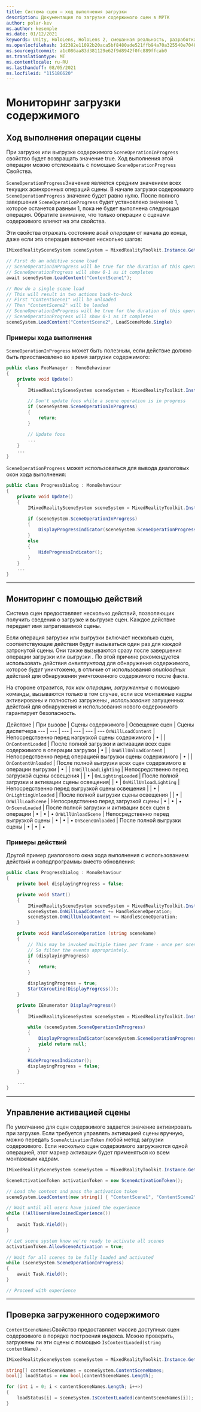 ```yaml
---
title: Система сцен — ход выполнения загрузки
description: Документация по загрузке содержимого сцен в МРТК
author: polar-kev
ms.author: kesemple
ms.date: 01/12/2021
keywords: Unity, HoloLens, HoloLens 2, смешанная реальность, разработка, MRTK
ms.openlocfilehash: 1d2382e11092b20aca5bf8480ade521ffb94a70a325540e70487d7f581e8cf15
ms.sourcegitcommit: a1c086aa83d381129e62f9d8942f0fc889ffcab0
ms.translationtype: MT
ms.contentlocale: ru-RU
ms.lasthandoff: 08/05/2021
ms.locfileid: "115186620"
---
```

# <a name="monitoring-content-loading"></a>Мониторинг загрузки содержимого

## <a name="scene-operation-progress"></a>Ход выполнения операции сцены

При загрузке или выгрузке содержимого `SceneOperationInProgress` свойство будет возвращать значение true. Ход выполнения этой операции можно отслеживать с помощью `SceneOperationProgress` Свойства.

`SceneOperationProgress`Значение является средним значением всех текущих асинхронных операций сцены. В начале загрузки содержимого `SceneOperationProgress` значение будет равно нулю. После полного завершения `SceneOperationProgress` будет установлено значение 1, которое останется равным 1, пока не будет выполнена следующая операция. Обратите внимание, что только операции с сценами содержимого влияют на эти свойства.

Эти свойства отражать состояние *всей операции* от начала до конца, даже если эта операция включает несколько шагов:

```c#
IMixedRealitySceneSystem sceneSystem = MixedRealityToolkit.Instance.GetService<IMixedRealitySceneSystem>();

// First do an additive scene load
// SceneOperationInProgress will be true for the duration of this operation
// SceneOperationProgress will show 0-1 as it completes
await sceneSystem.LoadContent("ContentScene1");

// Now do a single scene load
// This will result in two actions back-to-back
// First "ContentScene1" will be unloaded
// Then "ContentScene2" will be loaded
// SceneOperationInProgress will be true for the duration of this operation
// SceneOperationProgress will show 0-1 as it completes
sceneSystem.LoadContent("ContentScene2", LoadSceneMode.Single)
```

### <a name="progress-examples"></a>Примеры хода выполнения

`SceneOperationInProgress` может быть полезным, если действие должно быть приостановлено во время загрузки содержимого:

```c#
public class FooManager : MonoBehaviour
{
    private void Update()
    {
        IMixedRealitySceneSystem sceneSystem = MixedRealityToolkit.Instance.GetService<IMixedRealitySceneSystem>();

        // Don't update foos while a scene operation is in progress
        if (sceneSystem.SceneOperationInProgress)
        {
            return;
        }

        // Update foos
        ...
    }
    ...
}
```

`SceneOperationProgress` может использоваться для вывода диалоговых окон хода выполнения:

```c#
public class ProgressDialog : MonoBehaviour
{
    private void Update()
    {
        IMixedRealitySceneSystem sceneSystem = MixedRealityToolkit.Instance.GetService<IMixedRealitySceneSystem>();

        if (sceneSystem.SceneOperationInProgress)
        {
            DisplayProgressIndicator(sceneSystem.SceneOperationProgress);
        }
        else
        {
            HideProgressIndicator();
        }
    }
    ...
}
```

---

## <a name="monitoring-with-actions"></a>Мониторинг с помощью действий

Система сцен предоставляет несколько действий, позволяющих получить сведения о загрузке и выгрузке сцен. Каждое действие передает имя затрагиваемой сцены.

Если операция загрузки или выгрузки включает несколько сцен, соответствующие действия будут вызываться один раз для каждой затронутой сцены. Они также вызываются сразу после завершения операции загрузки или выгрузки *.* По этой причине рекомендуется использовать действия *онвиллунлоад* для обнаружения содержимого, которое *будет* уничтожено, в отличие от использования *onunloadных* действий для обнаружения уничтоженного содержимого после факта.

На стороне отразится, *так как операции, загруженные* с помощью команды, вызываются только в том случае, если все монтажные кадры активированы и полностью загружены *, использование* запущенных действий для обнаружения и использования нового содержимого гарантирует безопасность.

Действие | При вызове | Сцены содержимого | Освещение сцен | Сцены диспетчера
--- | --- | --- | --- | --- | ---
`OnWillLoadContent` | Непосредственно перед нагрузкой сцены содержимого | • | |  
`OnContentLoaded` | После полной загрузки и активации всех сцен содержимого в операции загрузки | • | |
`OnWillUnloadContent` | Непосредственно перед операцией выгрузки сцены содержимого | • | |
`OnContentUnloaded` | После полной выгрузки всех сцен содержимого в операции выгрузки | • | |
`OnWillLoadLighting` | Непосредственно перед загрузкой сцены освещения | | • |
`OnLightingLoaded` | После полной загрузки и активации сцены освещения| | • |
`OnWillUnloadLighting` | Непосредственно перед выгрузкой сцены освещения | | • |
`OnLightingUnloaded` | После полной выгрузки сцены освещения | | • |
`OnWillLoadScene` | Непосредственно перед загрузкой сцены | • | • | •
`OnSceneLoaded` | После полной загрузки и активации всех сцен в операции | • | • | •
`OnWillUnloadScene` | Непосредственно перед выгрузкой сцены | • | • | •
`OnSceneUnloaded` | После полной выгрузки сцены |  • | • | •

### <a name="action-examples"></a>Примеры действий

Другой пример диалогового окна хода выполнения с использованием действий и соподпрограммы вместо обновления:

```c#
public class ProgressDialog : MonoBehaviour
{
    private bool displayingProgress = false;

    private void Start()
    {
        IMixedRealitySceneSystem sceneSystem = MixedRealityToolkit.Instance.GetService<IMixedRealitySceneSystem>();
        sceneSystem.OnWillLoadContent += HandleSceneOperation;
        sceneSystem.OnWillUnloadContent += HandleSceneOperation;
    }

    private void HandleSceneOperation (string sceneName)
    {
        // This may be invoked multiple times per frame - once per scene being loaded or unloaded.
        // So filter the events appropriately.
        if (displayingProgress)
        {
            return;
        }

        displayingProgress = true;
        StartCoroutine(DisplayProgress());
    }

    private IEnumerator DisplayProgress()
    {
        IMixedRealitySceneSystem sceneSystem = MixedRealityToolkit.Instance.GetService<IMixedRealitySceneSystem>();

        while (sceneSystem.SceneOperationInProgress)
        {
            DisplayProgressIndicator(sceneSystem.SceneOperationProgress);
            yield return null;
        }

        HideProgressIndicator();
        displayingProgress = false;
    }

    ...
}
```

---

## <a name="controlling-scene-activation"></a>Управление активацией сцены

По умолчанию для сцен содержимого задается значение активировать при загрузке. Если требуется управлять активацией сцены вручную, можно передать `SceneActivationToken` любой метод загрузки содержимого. Если несколько сцен содержимого загружаются одной операцией, этот маркер активации будет применяться ко всем монтажным кадрам.

```c#
IMixedRealitySceneSystem sceneSystem = MixedRealityToolkit.Instance.GetService<IMixedRealitySceneSystem>();

SceneActivationToken activationToken = new SceneActivationToken();

// Load the content and pass the activation token
sceneSystem.LoadContent(new string[] { "ContentScene1", "ContentScene2", "ContentScene3" }, LoadSceneMode.Additive, activationToken);

// Wait until all users have joined the experience
while (!AllUsersHaveJoinedExperience())
{
    await Task.Yield();
}

// Let scene system know we're ready to activate all scenes
activationToken.AllowSceneActivation = true;

// Wait for all scenes to be fully loaded and activated
while (sceneSystem.SceneOperationInProgress)
{
    await Task.Yield();
}

// Proceed with experience
```

---

## <a name="checking-which-content-is-loaded"></a>Проверка загруженного содержимого

`ContentSceneNames`Свойство предоставляет массив доступных сцен содержимого в порядке построения индекса. Можно проверить, загружены ли эти сцены с помощью `IsContentLoaded(string contentName)` .

```c#
IMixedRealitySceneSystem sceneSystem = MixedRealityToolkit.Instance.GetService<IMixedRealitySceneSystem>();

string[] contentSceneNames = sceneSystem.ContentSceneNames;
bool[] loadStatus = new bool[contentSceneNames.Length];

for (int i = 0; i < contentSceneNames.Length; i++>)
{
    loadStatus[i] = sceneSystem.IsContentLoaded(contentSceneNames[i]);
}
```
